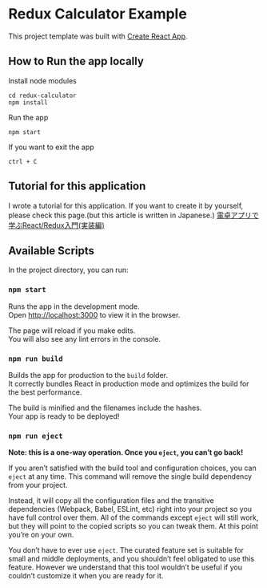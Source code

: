 # Redux Calculator Example

This project template was built with [Create React App](https://github.com/facebookincubator/create-react-app).

## How to Run the app locally
Install node modules

```
cd redux-calculator
npm install
```

Run the app

```
npm start
```

If you want to exit the app

```
ctrl + C
```
## Tutorial for this application
I wrote a tutorial for this application.
If you want to create it by yourself, please check this page.(but this article is written in Japanese.)
[電卓アプリで学ぶReact/Redux入門(実装編)](http://qiita.com/nishina555/items/9ff744a897af8ed1679b)


## Available Scripts

In the project directory, you can run:

### `npm start`

Runs the app in the development mode.<br>
Open [http://localhost:3000](http://localhost:3000) to view it in the browser.

The page will reload if you make edits.<br>
You will also see any lint errors in the console.

### `npm run build`

Builds the app for production to the `build` folder.<br>
It correctly bundles React in production mode and optimizes the build for the best performance.

The build is minified and the filenames include the hashes.<br>
Your app is ready to be deployed!

### `npm run eject`

**Note: this is a one-way operation. Once you `eject`, you can’t go back!**

If you aren’t satisfied with the build tool and configuration choices, you can `eject` at any time. This command will remove the single build dependency from your project.

Instead, it will copy all the configuration files and the transitive dependencies (Webpack, Babel, ESLint, etc) right into your project so you have full control over them. All of the commands except `eject` will still work, but they will point to the copied scripts so you can tweak them. At this point you’re on your own.

You don’t have to ever use `eject`. The curated feature set is suitable for small and middle deployments, and you shouldn’t feel obligated to use this feature. However we understand that this tool wouldn’t be useful if you couldn’t customize it when you are ready for it.
